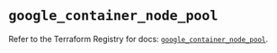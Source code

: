 # `google_container_node_pool`

Refer to the Terraform Registry for docs: [`google_container_node_pool`](https://registry.terraform.io/providers/hashicorp/google/5.28.0/docs/resources/container_node_pool).
